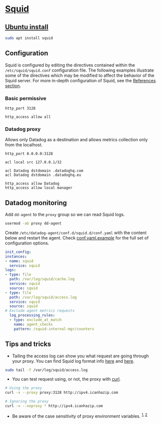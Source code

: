 # [Squid](http://www.squid-cache.org/)

## [Ubuntu install](https://ubuntu.com/server/docs/proxy-servers-squid)

```bash
sudo apt install squid
```

## Configuration

Squid is configured by editing the directives contained within the `/etc/squid/squid.conf` configuration file. The following examples illustrate some of the directives which may be modified to affect the behavior of the Squid server. For more in-depth configuration of Squid, see the [References section](http://www.squid-cache.org/Doc/config/).

### Basic permissive

```squid
http_port 3128

http_access allow all
```

### Datadog proxy

Allows only Datadog as a destination and allows metrics collection only from the localhost.

```squid
http_port 0.0.0.0:3128

acl local src 127.0.0.1/32

acl Datadog dstdomain .datadoghq.com
acl Datadog dstdomain .datadoghq.eu

http_access allow Datadog
http_access allow local manager
```

## Datadog monitoring

Add `dd-agent` to the `proxy` group so we can read Squid logs.

```bash
usermod -aG proxy dd-agent
```

Create `/etc/datadog-agent/conf.d/squid.d/conf.yaml` with the content below and restart the agent. Check [conf.yaml.example](https://github.com/DataDog/integrations-core/blob/master/squid/datadog_checks/squid/data/conf.yaml.example) for the full set of configuration options.

```yaml
init_config:
instances:
- name: squid
  service: squid
logs:
- type: file
  path: /var/log/squid/cache.log
  service: squid
  source: squid
- type: file
  path: /var/log/squid/access.log
  service: squid
  source: squid
# Exclude agent metrics requests
  log_processing_rules:
  - type: exclude_at_match
    name: agent_checks
    pattern: /squid-internal-mgr/counters
```

## Tips and tricks

- Tailing the access log can show you what request are going through your proxy. You can find Squid log format info [here](https://wiki.squid-cache.org/Features/LogFormat) and [here](https://wiki.squid-cache.org/SquidFaq/SquidLogs#Squid_Log_Files).

```bash
sudo tail -f /var/log/squid/access.log
```

- You can test request using, or not, the proxy with [curl](https://everything.curl.dev/usingcurl/proxies).

```bash
# Using the proxy
curl -v --proxy proxy:3128 http://ipv4.icanhazip.com

# Ignoring the proxy
curl -v --noproxy * http://ipv4.icanhazip.com
```

- Be aware of the case sensitivity of proxy environment variables. <sup>[1](https://everything.curl.dev/usingcurl/proxies#http_proxy-in-lower-case-only), [2](https://about.gitlab.com/blog/2021/01/27/we-need-to-talk-no-proxy/)</sup>
